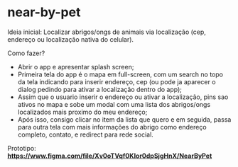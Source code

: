 # near-by-pet

Ideia inicial:
Localizar abrigos/ongs de animais via localização (cep, endereço ou localização nativa do celular).

Como fazer?
- Abrir o app e apresentar splash screen;
- Primeira tela do app é o mapa em full-screen, com um search no topo da tela indicando para inserir endereço, cep (ou pode ja aparecer o dialog pedindo para ativar a localização dentro do app);
- Assim que o usuario inserir o endereço ou ativar a localização, pins sao ativos no mapa e sobe um modal com uma lista dos abrigos/ongs localizados mais proximo do meu endereço;
- Após isso, consigo clicar no item da lista que quero e em seguida, passa para outra tela com mais informações do abrigo como endereço completo, contato, e redirect para rede social.

Prototipo: **https://www.figma.com/file/Xv0oTVqf0KIor0dpSjgHnX/NearByPet**
